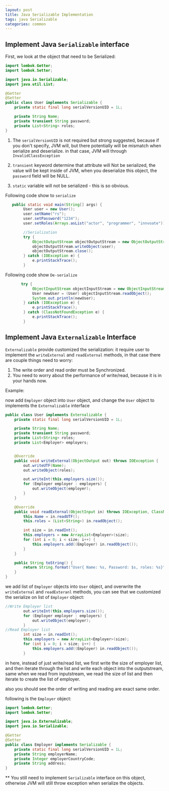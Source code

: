 ```yaml
---
layout: post
title: Java Serializable Implementation
tags: java Serializable
categories: common
---
```


## Implement Java `Serializable` interface

First, we look at the object that need to be Serialized:

~~~Java
import lombok.Getter;
import lombok.Setter;

import java.io.Serializable;
import java.util.List;

@Getter
@Setter
public class User implements Serializable {
    private static final long serialVersionUID = 1L;

    private String Name;
    private transient String password;
    private List<String> roles;
}

~~~

1. The `serialVersionUID` is not required but strong suggested, because if you don't specify, JVM will, but there potentially will be mismatch when serialize and deserialize. in that case, JVM will through `InvalidClassException`

2. `transient` keyword determine that attribute will Not be serialized, the value will be kept inside of JVM, when you deserialize this object, the `password` field will be NULL.

3. `static` variable will not be serialized - this is so obvious.

Following code show to `serialize`
~~~Java
   public static void main(String[] args) {
        User user = new User();
        user.setName("rs");
        user.setPassword("1234");
        user.setRoles(Arrays.asList("actor", "programmer", "innvoate"));

        //Serialization
        try {
            ObjectOutputStream objectOutputStream = new ObjectOutputStream(new FileOutputStream("user.txt"));
            objectOutputStream.writeObject(user);
            objectOutputStream.close();
        } catch (IOException e) {
            e.printStackTrace();
        }
~~~

Following code show `De-serialize`
~~~Java
       try {
            ObjectInputStream objectInputStream = new ObjectInputStream(new FileInputStream("user.txt"));
            User newUser = (User) objectInputStream.readObject();
            System.out.println(newUser);
        } catch (IOException e) {
            e.printStackTrace();
        } catch (ClassNotFoundException e) {
            e.printStackTrace();
        }
~~~

## Implement Java `Externalizable` Interface

`Externalizable` provide customized the serialization: it require user to implement the `writeExternal` and `readExternal` methods, in that case there are couple things need to worry:

1. The write order and read order must be Synchronized.
2. You need to worry about the performance of write/read, because it is in your hands now.

Example:

now add `Employer` object into `User` object, and change the `User` object to implements the `Externalizable` interface

~~~Java
public class User implements Externalizable {
    private static final long serialVersionUID = 1L;

    private String Name;
    private transient String password;
    private List<String> roles;
    private List<Employer> employers;


    @Override
    public void writeExternal(ObjectOutput out) throws IOException {
        out.writeUTF(Name);
        out.writeObject(roles);

        out.writeInt(this.employers.size());
        for (Employer employer : employers) {
            out.writeObject(employer);
        }
    }

    @Override
    public void readExternal(ObjectInput in) throws IOException, ClassNotFoundException {
        this.Name = in.readUTF();
        this.roles = (List<String>) in.readObject();

        int size = in.readInt();
        this.employers = new ArrayList<Employer>(size);
        for (int i = 0; i < size; i++) {
            this.employers.add((Employer) in.readObject());
        }
    }

    public String toString() {
        return String.format("User{ Name: %s, Password: $s, roles: %s}", this.Name, this.password, this.roles.stream().map(n -> n.toString()).collect(Collectors.joining(",")));
    }
}
~~~

we add list of `Employer` objects into `User` object, and overwrite the `writeExternal` and `readExteranl` methods, you can see that we customized the serialize on list of `Employer` object:

~~~Java
//Write Employer list
        out.writeInt(this.employers.size());
        for (Employer employer : employers) {
            out.writeObject(employer);
        }
//Read Employer list
        int size = in.readInt();
        this.employers = new ArrayList<Employer>(size);
        for (int i = 0; i < size; i++) {
            this.employers.add((Employer) in.readObject());
        }
~~~

in here, instead of just write/read list, we first write the size of employer list, and then iterate through the list and write each object into the outputstream, same when we read from inputstream, we read the size of list and then iterate to create the list of employer.

also you should see the order of writing and reading are exact same order.

following is the `Employer` object:

~~~Java
import lombok.Getter;
import lombok.Setter;

import java.io.Externalizable;
import java.io.Serializable;

@Getter
@Setter
public class Employer implements Serializable {
    private static final long serialVersionUID = 1L;
    private String employerName;
    private Integer employerCountryCode;
    private String address;
}
~~~

** You still need to implement `Serializable` interface on this object, otherwise JVM will still throw exception when serialize the objects.